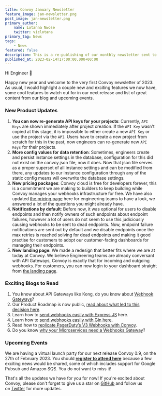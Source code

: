 ```yaml
---
title: Convoy January Newsletter
feature_image: jan-newsletter.png
post_image: jan-newsletter.png
primary_author:
    name: Lotanna Nwose
    twitter: viclotana
primary_tag: News
tags:
    - News
featured: false
description: This is a re-publishing of our monthly newsletter sent to subscribers earler this month. View to subscribe for future email newsletters.
published_at: 2023-02-14T17:00:00.000+00:00
---
```


Hi Engineer 👋 

Happy new year and welcome to the very first Convoy newsletter of 2023. As usual, I would highlight a couple new and exciting features we now have, some cool features to watch out for in our next release and list of great content from our blog and upcoming events.

### New Product Updates

1. **You can now re-generate API keys for your projects**: Currently, `API Keys` are shown immediately after project creation. If the `API Key` wasn't copied at this stage, it is impossible to either create a new `API Key` or use the project via the `API`. Users have to create a new project from scratch for this in the past, now engineers can re-generate new `API Keys` for their projects.
2. **More config values for data retention**: Sometimes, engineers create  and persist instance settings in the database, configuration for this did not exist on the convoy.json file, now it does. Now that json file serves as a proper superset of all instance settings and can be modified from there, any updates to our instance configuration through any of the static config means will overwrite the database settings.
3. **New pricing packages**: Convoy cloud is free for developers forever, this is a commitment we are making to builders to keep building while Convoy manages your webhooks infrastructure for free. We have also updated [the pricing page](https://getconvoy.io/pricing) here for engineering teams to have a look, we answered a lot of the questions you might already have.
4. **Notifications by default**: Before now, it was optional for users to disable endpoints and then notify owners of such endpoints about endpoint failures, however a lot of users do not seem to use this judiciously causing webhooks to be sent to dead endpoints. Now, endpoint failure notifications are sent out by default and we disable endpoints once the max retries is reached solving for dead endpoints and making it good practise for customers to adopt our customer-facing dashboards for managing their endpoints.
5. **New landing page**: We made a redesign that better fits where we are at today at Convoy. We believe Engineering teams are already conversant with API Gateways, Convoy is exactly that for incoming and outgoing webhooks. For customers, you can now login to your dashboard straight from [the landing page](https://getconvoy.io).

### **Exciting Blogs to Read**

1. You know about API Gateways like Kong, do you know about [Webhook Gateways](https://getconvoy.io/blog/what-are-webhook-gateways)?
2. Our Product Roadmap is now public, [read about what led to this decision here](https://getconvoy.io/blog/making-convoy-webhooks-gateway-roadmap-public).
3. Learn how to [send webhooks easily with Express JS](https://getconvoy.io/blog/sending-webhooks-with-expressjs) here.
4. Learn how to [send webhooks easily with Gin here](https://getconvoy.io/blog/sending-webhooks-with-gin).
5. Read how to [replicate PagerDuty’s V3 Webhooks with Convoy](https://getconvoy.io/blog/lets-replicate-pagerduty-webhooks).
6. Do you know [why your Microservices need a Webhooks Gateway](https://getconvoy.io/blog/why-do-microservices-need-a-webhooks-gateway)?

### Upcoming Events

We are having a virtual launch party for our next release Convoy 0.9, on the 27th of February 2023. You should **[register to attend here](https://forms.gle/JCkN66YYjKcUK6RG9)** because a few exciting news would be shared, some of which includes support for Google Pubsub and Amazon SQS. You do not want to miss it!

That's all the updates we have for you for now! If you're excited about Convoy, please don't forget to give us a star on [GitHub](https://github.com/frain-dev/convoy) and follow us on [Twitter](https://twitter.com/getconvoy) for more updates.

